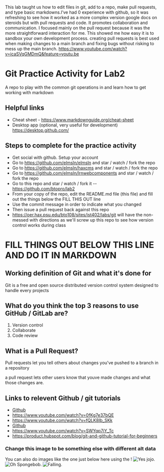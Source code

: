 This lab taught us how to edit files in git, add to a repo, make pull requests, and type basic markdowns.I’ve had 0 experience with github, so it was refreshing to see how it worked as a more complex version google docs on steroids but with pull requests and code. It promotes collaboration and communication. I focused mainly on the pull request because it was the more straightforward interaction for me. This showed me how easy it is to sandbox your own development process. creating pull requests is best used when making changes to a main branch and fixing bugs without risking to mess up the main branch.
https://www.youtube.com/watch?v=icaSVqGMDmQ&feature=youtu.be

# Git Practice Activity for Lab2
A repo to play with the common git operations in and learn how to get working with markdown
## Helpful links
- Cheat sheet - https://www.markdownguide.org/cheat-sheet
- Desktop app (optional, very useful for development) https://desktop.github.com/

## Steps to complete for the practice activity
- Get social with github. Setup your account
- Go to https://github.com/elmsln/elmsln and star / watch / fork the repo
- Go to https://github.com/elmsln/haxcms and star / watch / fork the repo
- Go to https://github.com/elmsln/lrnwebcomponents and star / watch / fork the repo
- Go to this repo and star / watch / fork it -- https://github.com/btopro/lab2
- From your copy of the repo, edit the README.md file (this file) and fill out the things below the FILL THIS OUT line
- Use the commit message in order to indicate what you changed
- Then issue a pull request back against this repo
- https://oer.hax.psu.edu/bto108/sites/ist402/labs/git will have the non-messed with directions as we'll screw up this repo to see how version control works during class

# FILL THINGS OUT BELOW THIS LINE AND DO IT IN MARKDOWN

## Working definition of Git and what it's done for
Git is a free and open source distributed version control system designed to handle every projects
## What do you think the top 3 reasons to use GitHub / GitLab are?
1. Version control
2. Collaborate
3. Code review

## What is a Pull Request?
Pull requests let you tell others about changes you've pushed to a branch in a repository

a pull request lets other users know that youve made changes and what those changes are. 

## Links to relevent Github / git tutorials
- [Github](https://github.com/)
- https://www.youtube.com/watch?v=0fKg7e37bQE
- https://www.youtube.com/watch?v=fQLK8Ib_SKk
- [Github](https://github.com/)
- https://www.youtube.com/watch?v=SWYqp7iY_Tc
- https://product.hubspot.com/blog/git-and-github-tutorial-for-beginners


### Change this image to be something else with different alt data
You can also do images like the one just below here using the !
![Yes jojo](http://giphygifs.s3.amazonaws.com/media/iP8P6sbQTrmMM/giphy.gif).
![Oh Spongebob](https://media.giphy.com/media/HmO7FZjok6mhW/giphy.gif).
![Falling](https://media.giphy.com/media/cHFdCVLqWhOJW/source.gif).
